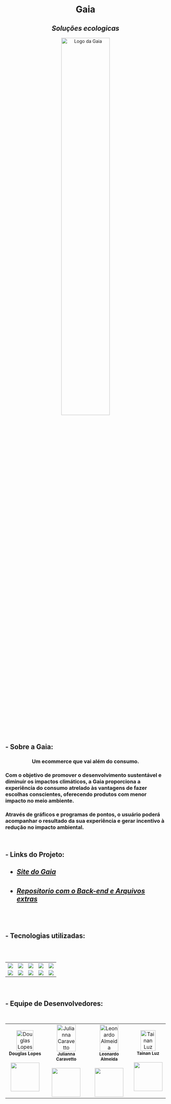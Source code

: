 <h1 align="center">
    Gaia
</h1>
<h2 align="center"><i>Soluções ecologicas</i></h2>

<p align="center">
    <img align="center" src="https://cdn.discordapp.com/attachments/892048100582109274/898737626750783498/logo_gaia.png"
        style="width: 55%;" alt="Logo da Gaia">
</p>

<br>

<h2>- Sobre a Gaia:</h2>
<h3 align="center">Um ecommerce que vai além do consumo.</h3>

<h3>Com o objetivo de promover o desenvolvimento sustentável e diminuir os impactos climáticos,
    a Gaia proporciona a experiência do consumo atrelado às vantagens de fazer escolhas conscientes,
    oferecendo produtos com menor impacto no meio ambiente.
</h3>

<h3>Através de gráficos e programas de pontos, o usuário poderá acompanhar
    o resultado da sua experiência e gerar incentivo à redução no impacto
    ambiental.
</h3>

<br>

<h2>- Links do Projeto:<h2>

- <h5> <a href="https://projetogaia.netlify.app/home" target="_blank">Site do Gaia</a></h5>

- <h5> <a href="https://github.com/leo-nardow/ProjetoGaia-BackEnd" target="_blank">Repositorio com o Back-end e
                Arquivos extras</a></h5>

<br>

<h2>- Tecnologias utilizadas: <h2>

<br>

<table align="center" style=" width: 80%">
    <tr>
      <td align="center">
      <img src="https://img.shields.io/badge/Java-5B4638?style=for-the-badge&logo=java&logoColor=white">
      <td align="center">
      <img src="https://img.shields.io/badge/Spring_Boot-F2F4F9?style=for-the-badge&logo=spring-boot">
      <td align="center">
      <img src="https://img.shields.io/badge/MySQL-00000F?style=for-the-badge&logo=mysql&logoColor=white">
      <td align="center">
      <img src="https://img.shields.io/badge/PostgreSQL-316192?style=for-the-badge&logo=postgresql&logoColor=whit">
      <td align="center">
      <img src="https://img.shields.io/badge/Heroku-430098?style=for-the-badge&logo=heroku&logoColor=white">
    <tr>
        <td align="center">
        <img src="https://img.shields.io/badge/Angular-DD0031?style=for-the-badge&logo=angular&logoColor=white">
        <td align="center">
        <img src="https://img.shields.io/badge/HTML5-E34F26?style=for-the-badge&logo=html5&logoColor=white">
        <td align="center">
        <img src="https://img.shields.io/badge/CSS3-1572B6?style=for-the-badge&logo=css3&logoColor=white">
        <td align="center">
        <img src="https://img.shields.io/badge/TypeScript-007ACC?style=for-the-badge&logo=typescript&logoColor=white">
        <td align="center">
        <img src="https://img.shields.io/badge/JavaScript-323330?style=for-the-badge&logo=javascript&logoColor=F7DF1E">
    </tr>
</table>

<br>


<h2>- Equipe de Desenvolvedores: </h2>

<br>

<table>
  <tr>
  <td align="center"><img style="width: 70%" 
  src="https://cdn.discordapp.com/attachments/892048100582109274/892829487971061780/Doug4k_Circle.png"
   alt="Douglas Lopes"/><br /><sub style="font-size: 14px"><b>Douglas Lopes</b></sub><br /> 
  <a href="https://www.linkedin.com/in/douglas-lpsouza/" target="_blank" alt="Linkedin">
  <br>
<img src="https://img.shields.io/badge/-Linkedin-1C1C1C?style=for-the-badge&logo=Linkedin&logoColor=00FFFF&link=https://www.linkedin.com/in/douglas-lpsouza/" style= "width:90px;"/>
  </a>


  <td align="center"><img style="width: 70%"
  src="https://cdn.discordapp.com/attachments/892048100582109274/892795187502383155/Ju_circle.png" 
  alt="Julianna Caravetto"/><br /><sub><b>Julianna Caravetto</b></sub></a><br /> 
  <a href="https://www.linkedin.com/in/julianna-caravetto/" target="_blank" alt="Linkedin">
  <br>
<img src="https://img.shields.io/badge/-Linkedin-1C1C1C?style=for-the-badge&logo=Linkedin&logoColor=00FFFF&link=https://www.linkedin.com/in/julianna-caravetto/"  style= "width:90px;"/>
  </a>

  <td align="center"><img style="width: 70%"
  src="https://cdn.discordapp.com/attachments/892048100582109274/892795189603749928/Leo_circle.png" 
  alt="Leonardo Almeida"/><br /><sub><b>Leonardo Almeida</b></sub></a><br />
  <a href="https://www.linkedin.com/in/leo-nardow/" target="_blank" alt="Linkedin">
  <br>
<img src="https://img.shields.io/badge/-Linkedin-1C1C1C?style=for-the-badge&logo=Linkedin&logoColor=00FFFF&link=https://www.linkedin.com/in/leo-nardow/" style= "width:90px;"/>
  </a>
 
  <td align="center"><img style="width: 70%"
  src="https://cdn.discordapp.com/attachments/892048100582109274/892795193387008000/Tai_circle.png"  alt="Tainan Luz"/><br /><sub><b>Tainan Luz</b></sub></a><br />
   <a href="https://www.linkedin.com/in/tainan-luz-442694218/" target="_blank" alt="Linkedin">
  <br>
  <img src="https://img.shields.io/badge/-Linkedin-1C1C1C?style=for-the-badge&logo=Linkedin&logoColor=00FFFF&link=https://www.linkedin.com/in/tainan-luz-442694218/"  style= "width:90px;"/>
  </a>
  </tr>
</table>
